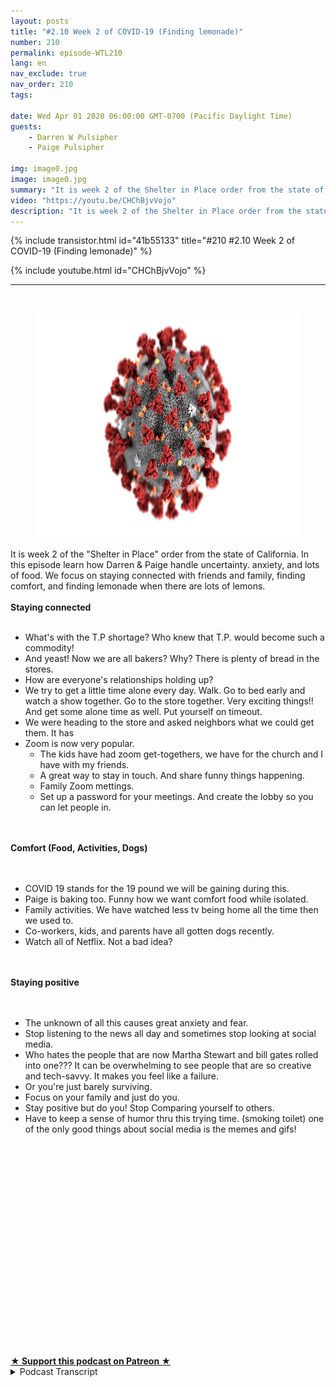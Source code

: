 ```yaml
---
layout: posts
title: "#2.10 Week 2 of COVID-19 (Finding lemonade)"
number: 210
permalink: episode-WTL210
lang: en
nav_exclude: true
nav_order: 210
tags:

date: Wed Apr 01 2020 06:00:00 GMT-0700 (Pacific Daylight Time)
guests:
    - Darren W Pulsipher
    - Paige Pulsipher

img: image0.jpg
image: image0.jpg
summary: "It is week 2 of the Shelter in Place order from the state of California. In this episode learn how Darren & Paige handle uncertainty. anxiety, and lots of food. We focus on staying connected with friends and family, finding comfort, and finding lemonade when there are lots of lemons."
video: "https://youtu.be/CHChBjvVojo"
description: "It is week 2 of the Shelter in Place order from the state of California. In this episode learn how Darren & Paige handle uncertainty. anxiety, and lots of food. We focus on staying connected with friends and family, finding comfort, and finding lemonade when there are lots of lemons."
---
```


<div>
{% include transistor.html id="41b55133" title="#210 #2.10 Week 2 of COVID-19 (Finding lemonade)" %}

{% include youtube.html id="CHChBjvVojo" %}
</div>

---

<html><head></head><body><div><br><figure data-trix-attachment="{&quot;contentType&quot;:&quot;image&quot;,&quot;height&quot;:360,&quot;url&quot;:&quot;https://www.statnews.com/wp-content/uploads/2020/02/Coronavirus-CDC.jpg&quot;,&quot;width&quot;:640}" data-trix-content-type="image" class="attachment attachment--preview"><img src="./image0.jpg" width="640" height="360"><figcaption class="attachment__caption"></figcaption></figure></div><div>It is week 2 of the "Shelter in Place" order from the state of California. In this episode learn how Darren &amp; Paige handle uncertainty. anxiety, and lots of food. We focus on staying connected with friends and family, finding comfort, and finding lemonade when there are lots of lemons.</div><div><strong><br>Staying connected<br></strong><br></div><ul><li>What's with the T.P shortage? Who knew that T.P. would become such a commodity!</li><li>And yeast! Now we are all bakers? Why? There is plenty of bread in the stores.</li><li>How are everyone's relationships holding up?&nbsp;</li><li>We try to get a little time alone every day. Walk. Go to bed early and watch a show together. Go to the store together. Very exciting things!! And get some alone time as well. Put yourself on timeout.&nbsp;</li><li>We were heading to the store and asked neighbors what we could get them. It has</li><li>Zoom is now very popular.&nbsp;<ul><li>The kids have had zoom get-togethers, we have for the church and I have with my friends.&nbsp;</li><li>A great way to stay in touch. And share funny things happening.</li><li>Family Zoom mettings.</li><li>Set up a password for your meetings. And create the lobby so you can let people in.</li></ul></li></ul><div><br></div><div><strong><br>Comfort (Food, Activities, Dogs)<br></strong><br></div><div><br></div><ul><li>COVID 19 stands for the 19 pound we will be gaining during this.</li><li>Paige is baking too. Funny how we want comfort food while isolated.</li><li>Family activities. We have watched less tv being home all the time then we used to.</li><li>Co-workers, kids, and parents have all gotten dogs recently.</li><li>Watch all of Netflix. Not a bad idea?</li></ul><div><br></div><div><strong><br>Staying positive<br></strong><br></div><div><br></div><ul><li>The unknown of all this causes great anxiety and fear.&nbsp;</li><li>Stop listening to the news all day and sometimes stop looking at social media.&nbsp;</li><li>Who hates the people that are now Martha Stewart and bill gates rolled into one??? It can be overwhelming to see people that are so creative and tech-savvy. It makes you feel like a failure.</li><li>Or you're just barely surviving.&nbsp;</li><li>Focus on your family and just do you.&nbsp;</li><li>Stay positive but do you! Stop Comparing yourself to others.</li><li>Have to keep a sense of humor thru this trying time. (smoking toilet) one of the only good things about social media is the memes and gifs!</li></ul><div><br></div><div><br></div><div><br></div><div><br></div><div><br></div><div><br></div><div><br></div><div><br></div><div><br></div><div><br></div><div><br></div><div><br></div><div><br></div><div><br></div><div><br></div><div><br></div><div><br></div><div><br></div><div><br><br></div>
<strong>
  <a href="https://www.patreon.com/wheresthelemonade" target="_donate" rel="payment" title="★ Support this podcast on Patreon ★">★ Support this podcast on Patreon ★</a>
</strong></body></html>

<details>
<summary> Podcast Transcript </summary>

<p></p>

</details>
